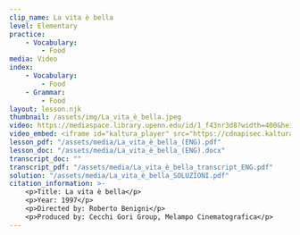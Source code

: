 ```yaml
---
clip_name: La vita è bella
level: Elementary
practice: 
    - Vocabulary: 
        - Food
media: Video
index: 
    - Vocabulary: 
        - Food
    - Grammar:
        - Food
layout: lesson.njk
thumbnail: /assets/img/La_vita_è_bella.jpeg
video: https://mediaspace.library.upenn.edu/id/1_f43nr3d8?width=400&height=285&playerId=52628472
video_embed: <iframe id="kaltura_player" src="https://cdnapisec.kaltura.com/p/1147242/sp/114724200/embedIframeJs/uiconf_id/9757771/partner_id/1147242?iframeembed=true&playerId=kaltura_player&entry_id=1_f43nr3d8&flashvars[streamerType]=auto&amp;flashvars[localizationCode]=en&amp;flashvars[sideBarContainer.plugin]=true&amp;flashvars[sideBarContainer.position]=left&amp;flashvars[sideBarContainer.clickToClose]=true&amp;flashvars[chapters.plugin]=true&amp;flashvars[chapters.layout]=vertical&amp;flashvars[chapters.thumbnailRotator]=false&amp;flashvars[streamSelector.plugin]=true&amp;flashvars[EmbedPlayer.SpinnerTarget]=videoHolder&amp;flashvars[dualScreen.plugin]=true&amp;flashvars[Kaltura.addCrossoriginToIframe]=true&amp;&wid=1_lket5ose" width="400" height="285" allowfullscreen webkitallowfullscreen mozAllowFullScreen allow="autoplay *; fullscreen *; encrypted-media *" sandbox="allow-downloads allow-forms allow-same-origin allow-scripts allow-top-navigation allow-pointer-lock allow-popups allow-modals allow-orientation-lock allow-popups-to-escape-sandbox allow-presentation allow-top-navigation-by-user-activation" frameborder="0" title="La_vita_è_bella"></iframe>
lesson_pdf: "/assets/media/La_vita_è_bella_(ENG).pdf"
lesson_doc: "/assets/media/La_vita_è_bella_(ENG).docx"
transcript_doc: ""
transcript_pdf: "/assets/media/La_vita_è_bella_transcript_ENG.pdf"
solution: "/assets/media/La_vita_è_bella_SOLUZIONI.pdf"
citation_information: >- 
    <p>Title: La vita è bella</p>
    <p>Year: 1997</p>
    <p>Directed by: Roberto Benigni</p>
    <p>Produced by: Cecchi Gori Group, Melampo Cinematografica</p>
---
```

